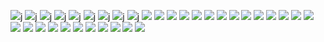 ![](https://homepage-kwintendebacker.s3.eu-central-1.amazonaws.com/usa/San_Fran/20191001_144037.jpg)j
![](https://homepage-kwintendebacker.s3.eu-central-1.amazonaws.com/usa/San_Fran/20191001_180818.jpg)j
![](https://homepage-kwintendebacker.s3.eu-central-1.amazonaws.com/usa/San_Fran/20191002_092859.jpg)j
![](https://homepage-kwintendebacker.s3.eu-central-1.amazonaws.com/usa/San_Fran/20191002_114505.jpg)j
![](https://homepage-kwintendebacker.s3.eu-central-1.amazonaws.com/usa/San_Fran/20191002_135243.jpg)j
![](https://homepage-kwintendebacker.s3.eu-central-1.amazonaws.com/usa/San_Fran/20191003_093048.jpg)j
![](https://homepage-kwintendebacker.s3.eu-central-1.amazonaws.com/usa/San_Fran/20191003_093057.jpg)j
![](https://homepage-kwintendebacker.s3.eu-central-1.amazonaws.com/usa/San_Fran/20191003_093508.jpg)j
![](https://homepage-kwintendebacker.s3.eu-central-1.amazonaws.com/usa/San_Fran/20191003_103905.jpg)j
![](https://homepage-kwintendebacker.s3.eu-central-1.amazonaws.com/usa/San_Fran/20191003_104501.jpg)
![](https://homepage-kwintendebacker.s3.eu-central-1.amazonaws.com/usa/San_Fran/20191003_105004.jpg)
![](https://homepage-kwintendebacker.s3.eu-central-1.amazonaws.com/usa/San_Fran/20191003_105307.jpg)
![](https://homepage-kwintendebacker.s3.eu-central-1.amazonaws.com/usa/San_Fran/20191003_105500.jpg)
![](https://homepage-kwintendebacker.s3.eu-central-1.amazonaws.com/usa/San_Fran/20191003_105828.jpg)
![](https://homepage-kwintendebacker.s3.eu-central-1.amazonaws.com/usa/San_Fran/20191003_105829.jpg)
![](https://homepage-kwintendebacker.s3.eu-central-1.amazonaws.com/usa/San_Fran/20191003_120831.jpg)
![](https://homepage-kwintendebacker.s3.eu-central-1.amazonaws.com/usa/San_Fran/20191003_121548.jpg)
![](https://homepage-kwintendebacker.s3.eu-central-1.amazonaws.com/usa/San_Fran/20191003_124732.jpg)
![](https://homepage-kwintendebacker.s3.eu-central-1.amazonaws.com/usa/San_Fran/20191003_125720.jpg)
![](https://homepage-kwintendebacker.s3.eu-central-1.amazonaws.com/usa/San_Fran/20191003_125941.jpg)
![](https://homepage-kwintendebacker.s3.eu-central-1.amazonaws.com/usa/San_Fran/20191003_125944.jpg)
![](https://homepage-kwintendebacker.s3.eu-central-1.amazonaws.com/usa/San_Fran/20191003_132628.jpg)
![](https://homepage-kwintendebacker.s3.eu-central-1.amazonaws.com/usa/San_Fran/20191003_180311.jpg)
![](https://homepage-kwintendebacker.s3.eu-central-1.amazonaws.com/usa/San_Fran/20191003_181401.jpg)
![](https://homepage-kwintendebacker.s3.eu-central-1.amazonaws.com/usa/San_Fran/20191003_183254.jpg)
![](https://homepage-kwintendebacker.s3.eu-central-1.amazonaws.com/usa/San_Fran/20191003_183301.jpg)
![](https://homepage-kwintendebacker.s3.eu-central-1.amazonaws.com/usa/San_Fran/20191003_183308.jpg)
![](https://homepage-kwintendebacker.s3.eu-central-1.amazonaws.com/usa/San_Fran/20191003_183613.jpg)
![](https://homepage-kwintendebacker.s3.eu-central-1.amazonaws.com/usa/San_Fran/20191004_130715.jpg)
![](https://homepage-kwintendebacker.s3.eu-central-1.amazonaws.com/usa/San_Fran/20191004_131100.jpg)
![](https://homepage-kwintendebacker.s3.eu-central-1.amazonaws.com/usa/San_Fran/20191004_132733.jpg)
![](https://homepage-kwintendebacker.s3.eu-central-1.amazonaws.com/usa/San_Fran/20191004_141031.jpg)
![](https://homepage-kwintendebacker.s3.eu-central-1.amazonaws.com/usa/San_Fran/20191004_224100.jpg)
![](https://homepage-kwintendebacker.s3.eu-central-1.amazonaws.com/usa/San_Fran/20191004_235539.jpg)
